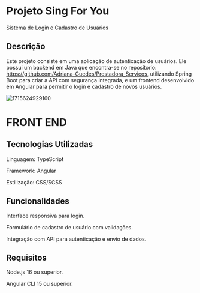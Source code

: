 # Projeto Sing For You

Sistema de Login e Cadastro de Usuários

## Descrição

Este projeto consiste em uma aplicação de autenticação de usuários. 
Ele possui um backend em Java que encontra-se no repositorio: https://github.com/Adriana-Guedes/Prestadora_Servicos, utilizando Spring Boot para criar a API com segurança integrada, e um frontend desenvolvido em Angular para permitir o login e cadastro de novos usuários.

![1715624929160](https://github.com/user-attachments/assets/03a19855-c105-41a9-94f5-8d68a3e10309)



# FRONT END

## Tecnologias Utilizadas

Linguagem: TypeScript

Framework: Angular

Estilização: CSS/SCSS



## Funcionalidades

Interface responsiva para login.

Formulário de cadastro de usuário com validações.

Integração com API para autenticação e envio de dados.



## Requisitos

Node.js 16 ou superior.

Angular CLI 15 ou superior.
